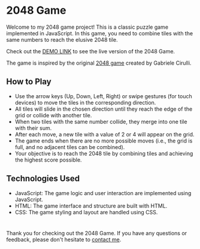 # 2048 Game

Welcome to my 2048 game project! This is a classic puzzle game implemented in JavaScript. In this game, you need to combine tiles with the same numbers to reach the elusive 2048 tile.

Check out the [DEMO LINK](https://pushkarskiyrodion.github.io/js_2048_game/) to see the live version of the 2048 Game.

The game is inspired by the original [2048 game](https://play2048.co/) created by Gabriele Cirulli.

## How to Play

+ Use the arrow keys (Up, Down, Left, Right) or swipe gestures (for touch devices) to move the tiles in the corresponding direction.
+ All tiles will slide in the chosen direction until they reach the edge of the grid or collide with another tile.
+ When two tiles with the same number collide, they merge into one tile with their sum.
+ After each move, a new tile with a value of 2 or 4 will appear on the grid.
+ The game ends when there are no more possible moves (i.e., the grid is full, and no adjacent tiles can be combined).
+ Your objective is to reach the 2048 tile by combining tiles and achieving the highest score possible.

## Technologies Used

+ JavaScript: The game logic and user interaction are implemented using JavaScript.
+ HTML: The game interface and structure are built with HTML.
+ CSS: The game styling and layout are handled using CSS.

#

Thank you for checking out the 2048 Game. If you have any questions or feedback, please don't hesitate to [contact me](mailto:pushkarskiyrodion@gmail.com).

